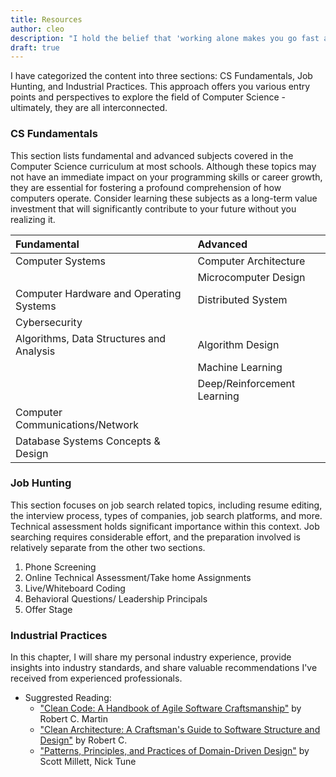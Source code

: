 ```yaml
---
title: Resources
author: cleo
description: "I hold the belief that 'working alone makes you go fast and working together makes you go further', so this section aims to provide a curated collection of resources meticulously gathered for fellow developers and to foster community support. I will update the list from time to time along with my professional journey, and hope it helps you too!!"
draft: true
---
```

I have categorized the content into three sections: CS Fundamentals, Job Hunting, and Industrial Practices. This approach offers you various entry points and perspectives to explore the field of Computer Science - ultimately, they are all interconnected.

### CS Fundamentals
This section lists fundamental and advanced subjects covered in the Computer Science curriculum at most schools. Although these topics may not have an immediate impact on your programming skills or career growth, they are essential for fostering a profound comprehension of how computers operate. Consider learning these subjects as a long-term value investment that will significantly contribute to your future without you realizing it.

|Fundamental                              |Advanced                     |
|:----------------------------------------|:----------------------------|
|Computer Systems                         |Computer Architecture        |
|                                         |Microcomputer Design         |
|Computer Hardware and Operating Systems  |Distributed System           |
|Cybersecurity                            | |
|Algorithms, Data Structures and Analysis |Algorithm Design             |
|                                         |Machine Learning             |
|                                         |Deep/Reinforcement Learning  |
|Computer Communications/Network          | |
|Database Systems Concepts & Design       | |

### Job Hunting
This section focuses on job search related topics, including resume editing, the interview process, types of companies, job search platforms, and more. Technical assessment holds significant importance within this context. Job searching requires considerable effort, and the preparation involved is relatively separate from the other two sections. 
1. Phone Screening
2. Online Technical Assessment/Take home Assignments
3. Live/Whiteboard Coding
4. Behavioral Questions/ Leadership Principals
5. Offer Stage

### Industrial Practices
In this chapter, I will share my personal industry experience, provide insights into industry standards, and share valuable recommendations I've received from experienced professionals.
- Suggrested Reading:
  - ["Clean Code: A Handbook of Agile Software Craftsmanship"](https://www.amazon.com/Clean-Code-Handbook-Software-Craftsmanship/dp/0132350882) by Robert C. Martin
  - ["Clean Architecture: A Craftsman's Guide to Software Structure and Design"](https://www.amazon.com/dp/0134494164) by Robert C. 
  - ["Patterns, Principles, and Practices of Domain-Driven Design"](https://www.amazon.com/Patterns-Principles-Practices-Domain-Driven-Design/dp/1118714709) by Scott Millett, Nick Tune